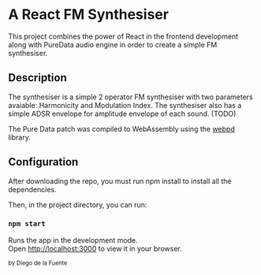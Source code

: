 # A React FM Synthesiser

This project combines the power of React in the frontend development along with PureData audio engine in order to create a simple FM synthesiser.

## Description

The synthesiser is a simple 2 operator FM synthesiser with two parameters avaiable: Harmonicity and Modulation Index.
The synthesiser also has a simple ADSR envelope for amplitude envelope of each sound. (TODO)

The Pure Data patch was compiled to WebAssembly using the [webpd](https://github.com/sebpiq/WebPd) library.

## Configuration

After downloading the repo, you must run npm install to install all the dependencies.

Then, in the project directory, you can run:

### `npm start`

Runs the app in the development mode.\
Open [http://localhost:3000](http://localhost:3000) to view it in your browser.


<small>by Diego de la Fuente</small>

